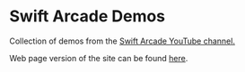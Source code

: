 # Swift Arcade Demos

Collection of demos from the [Swift Arcade YouTube channel.](https://www.youtube.com/channel/UCxnCA5FBYRCFgIZWD0CKCVg?view_as=subscriber)

Web page version of the site can be found [here](https://jrasmusson.github.io/swift-arcade/).
